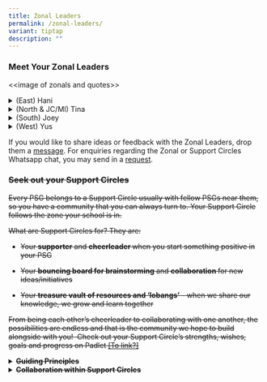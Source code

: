 ```yaml
---
title: Zonal Leaders
permalink: /zonal-leaders/
variant: tiptap
description: ""
---
```

<h3><strong>Meet Your Zonal Leaders</strong></h3>
<p></p>
<p></p>
<p>&lt;&lt;image of zonals and quotes&gt;&gt;</p>
<div data-type="detailGroup" class="isomer-accordion isomer-accordion-white">
<details class="isomer-details">
<summary>(East) Hani</summary>
<div data-type="detailsContent" class="isomer-details-content">
<p>I believe parenting is a journey where we learn from each other, and ideally
every parent should be in a group or a committee where we share our best
practices or what we can do more on. I practised this even before I was
a Zonal Leader, mentoring others wherever I can. Years later, I feel a
sense of pride when I hear people say, "She is my mentor."&nbsp;</p>
<p>&nbsp;</p>
<p>Every one of us would love to leave behind a legacy. I hope my legacy
would be bringing creative minds together. The feeling of togetherness,
brainstorming and sharing ideas and executing them well will forge a strong
PSG community that can effectively partner our schools.</p>
</div>
</details>
<details class="isomer-details">
<summary>(North &amp; JC/MI) Tina</summary>
<div data-type="detailsContent" class="isomer-details-content">
<p>I had the opportunity to serve as Chairperson of my boys' Primary school
PSG when my oldest son was in Primary 2. Helping the school via PSG activities
was a good way for me to contribute, while keeping abreast on life in school
which created good conversation opportunities for me and my sons.</p>
<p>&nbsp;</p>
<p>As a PSG leader, I get to help build a positive culture among the parents,
establishing a good spirit of giving and encouraging positive family bonding.
During my 10 years of service, the PSG and fathers group hosted numerous
father-child bonding activities, parent-child events and promoted a strong
volunteerism culture in the school. I'm grateful for all I've learnt and
how I've grown through these experiences.</p>
<p>&nbsp;</p>
<p>Serving as a Zonal Leader now helps me multiply those learnings&nbsp;to
support younger PSG leaders as they seek to serve their schools to the
best of their abilities.</p>
</div>
</details>
<details class="isomer-details">
<summary>(South) Joey</summary>
<div data-type="detailsContent" class="isomer-details-content">
<p></p>
</div>
</details>
<details class="isomer-details">
<summary>(West) Yus</summary>
<div data-type="detailsContent" class="isomer-details-content">
<p></p>
<p>Initially, I joined PSG to support my first child’s education journey
since mine was so long ago. Working closely with the school helps me bridge
the gap.</p>
<p>&nbsp;</p>
<p>Over time, I realised that my passion for people, extroverted personality
and skills sets as a working mum gave me the opportunity to lead my PSG
into a more structured &amp; sustainable voluntary group.</p>
<p>&nbsp;</p>
<p>As a Zonal Leader, when I think about the PSG community, I think of a
community with a positive mindset, a big heart and a calling to make a
lasting impact for our children's future. The PSG community can definitely
be a POSITIVE Agent of CHANGE to shift parents’ mindsets for the better;
if the Village is Stronger, the child will definitely be Happier, More
Confident, and part of a Kinder Generation.</p>
</div>
</details>
</div>
<p>If you would like to share ideas or feedback with the Zonal Leaders, drop
them a <a href="fourzonalpsgchatgroups@gmail.com" rel="noopener nofollow" target="_blank">message</a>.
For enquiries regarding the Zonal or Support Circles Whatsapp chat, you
may send in a <a href="bit.ly/PSGcontactinfo" rel="noopener nofollow" target="_blank">request</a>.</p>
<p></p>
<h3><strong><s>Seek out your Support Circles</s></strong></h3>
<p><s>Every PSG belongs to a Support Circle usually with fellow PSGs near them, so you have a community that you can always turn to.​ Your Support Circle follows the zone your school is in.</s>
</p>
<p><s>What are Support Circles for? They are:</s>
</p>
<ul data-tight="true" class="tight">
<li>
<p><s>Your </s><strong><s>supporter</s></strong><s> and </s><strong><s>cheerleader </s></strong><s>when you start something positive in your PSG</s>
</p>
</li>
<li>
<p><s>Your </s><strong><s>bouncing board for brainstorming</s></strong><s> and </s><strong><s>collaboration </s></strong><s>for new ideas/initiatives</s>
</p>
</li>
<li>
<p><s>Your </s><strong><s>treasure vault of resources and ‘lobangs’ </s></strong><s>– when we share our knowledge, we grow and learn together</s>
</p>
</li>
</ul>
<p><s>From being each other’s cheerleader to collaborating with one another, the possibilities are endless and that is the community we hope to build alongside with you! &nbsp;Check out your Support Circle’s strengths, wishes, goals and progress on Padlet <u>[To link?]</u></s>
</p>
<div data-type="detailGroup" class="isomer-accordion isomer-accordion-white">
<details class="isomer-details">
<summary><strong><s>Guiding Principles</s></strong>
</summary>
<div data-type="detailsContent" class="isomer-details-content">
<p></p>
<p><s><u>#1 Composition of Support Circles</u></s>
</p>
<p><strong><s>1.&nbsp;&nbsp;&nbsp;&nbsp;&nbsp; Who is part of the Support Circle?</s></strong>
</p>
<ul data-tight="true" class="tight">
<li>
<p><s>Each school can nominate up to 4 key representatives who can ideally stay within the Support Circle for the whole academic year as the contact point for Support Circle related programmes. For example, this could look like 1 PSG Chairperson, 1 Vice-Chairperson and 2 EXCO members.</s>
</p>
</li>
<li>
<p><s>For PSG representatives who are part of the Support Circle, do keep the rest of your PSG EXCO updated on Support Circle happenings and share your learning from meetings with them.</s>
</p>
</li>
<li>
<p><s>In this way, you can identify another PSG rep to take-over from you in the subsequent year(s), if required.</s>
</p>
</li>
</ul>
<p><strong><s>2.&nbsp;&nbsp;&nbsp;&nbsp;&nbsp; Is there any ‘leader/EXCO’ of a Support Circle?</s></strong>
</p>
<p><s>·&nbsp;&nbsp;&nbsp;&nbsp;&nbsp;&nbsp;&nbsp; There is no official leader, everyone has a part to play to keep the Support Circle going. The Support Circle functions primarily as a community of PSGs.</s>
</p>
<p></p>
<p><s><u>#2 Communication among Support Circle members</u></s>
</p>
<ul data-tight="true" class="tight">
<li>
<p><s>In terms of communications among Support Circle members, some of you may already be part of a Support Circle’s WhatsApp chat group.</s>
</p>
</li>
<li>
<p><s>Within the chat group, we encourage the chat group to be kept to members of the Support Circle only. Gentle reminder to be respectful on the group chat and keep the discussion to topics that will be useful to PSGs, parents and our children.</s>
</p>
<p></p>
</li>
</ul>
<p><s><u>#3 Working Together as a Support Circle</u></s>
</p>
<ul data-tight="true" class="tight">
<li>
<p><s>When collaborating with other schools in your Support Circle, ensure that your respective schools’ partnership staff and school leaders are aware of your collaborations.</s>
</p>
</li>
<li>
<p><s>Even if just 2 schools within the Support Circle are collaborating, you can go ahead! You can let your other Support Circle friends know (through your WhatsApp channel) so that they can offer their support and encouragement.</s>
</p>
</li>
<li>
<p><s>Besides staying connected via the group chat, we encourage the Support Circle to try and meet at least once or twice a year to connect with each other. Afterall, what better way to bond than over kopi, a meal or activities.</s>
</p>
</li>
</ul>
<p></p>
<p><s><u>#4 Financial Support for SC activities</u></s>
</p>
<ul data-tight="true" class="tight">
<li>
<p><s>Since 2017, the PSG Fund has been provided for under the School Operating Fund (SOF) Block Grant. PSGs are encouraged to discuss their plans for their PSGs and/or Support Circle with the School Partnership Staff, sharing their plans and exploring potential partnerships with other PSGs. Through such discussions, PSGs can seek school's support for such initiatives, subject to resource availability.</s>
</p>
</li>
</ul>
</div>
</details>
<details class="isomer-details">
<summary><strong><s>Collaboration within Support Circles</s></strong>
</summary>
<div data-type="detailsContent" class="isomer-details-content">
<p></p>
<p><s>Here are some examples of how some PSGs have collaborated:</s>
</p>
<p></p>
<p><em><s><u>Share examples with photographs: Jasper (Jurong Pioneer Junior College) and Cheryl (Catholic High School (Primary))</u></s></em>
</p>
<p><em><s><u>Keep a lookout for other examples after the 20/27 July sessions</u></s></em>
</p>
</div>
</details>
</div>
<p></p>
<p></p>
<p></p>
<p></p>
<p></p>
<p></p>
<p></p>
<p></p>
<p></p>